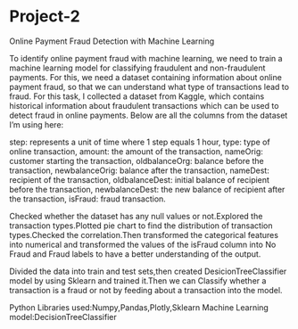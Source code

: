 # Project-2
Online Payment Fraud Detection with Machine Learning

To identify online payment fraud with machine learning, we need to train a machine learning model for classifying fraudulent and non-fraudulent payments. For this, we need a dataset containing information about online payment fraud, so that we can understand what type of transactions lead to fraud. For this task, I collected a dataset from Kaggle, which contains historical information about fraudulent transactions which can be used to detect fraud in online payments. Below are all the columns from the dataset I’m using here:

step: represents a unit of time where 1 step equals 1 hour,
type: type of online transaction,
amount: the amount of the transaction,
nameOrig: customer starting the transaction,
oldbalanceOrg: balance before the transaction,
newbalanceOrig: balance after the transaction,
nameDest: recipient of the transaction,
oldbalanceDest: initial balance of recipient before the transaction,
newbalanceDest: the new balance of recipient after the transaction,
isFraud: fraud transaction.

Checked whether the dataset has any null values or not.Explored the transaction types.Plotted pie chart to find the distribution of transaction types.Checked the correlation.Then transformed the categorical features into numerical and transformed the values of the isFraud column into No Fraud and Fraud labels to have a better understanding of the output.

Divided the data into train and test sets,then created DesicionTreeClassifier model by using Sklearn and trained it.Then we can Classify whether a transaction is a fraud or not by feeding about a transaction into the model.

Python Libraries used:Numpy,Pandas,Plotly,Sklearn
Machine Learning model:DecisionTreeClassifier
